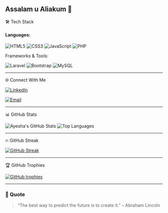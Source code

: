 ## Assalam u Aliakum 👋


 🛠️ Tech Stack

#### Languages:
![HTML5](https://img.shields.io/badge/HTML5-E34F26?style=flat&logo=html5&logoColor=white)
![CSS3](https://img.shields.io/badge/CSS3-1572B6?style=flat&logo=css3&logoColor=white)
![JavaScript](https://img.shields.io/badge/JavaScript-F7DF1E?style=flat&logo=javascript&logoColor=black)
![PHP](https://img.shields.io/badge/PHP-777BB4?style=flat&logo=php&logoColor=white)


Frameworks & Tools:

![Laravel](https://img.shields.io/badge/Laravel-F55247?style=flat&logo=laravel&logoColor=white)
![Bootstrap](https://img.shields.io/badge/Bootstrap-563D7C?style=flat&logo=bootstrap&logoColor=white)
![MySQL](https://img.shields.io/badge/MySQL-005C84?style=flat&logo=mysql&logoColor=white)

---

🌐 Connect With Me

[![LinkedIn](https://img.shields.io/badge/LinkedIn-blue?style=flat&logo=linkedin&logoColor=white)]([https://www.linkedin.com/](https://www.linkedin.com/in/ayeshasangani/))


[![Email](https://img.shields.io/badge/Email-D14836?style=flat&logo=gmail&logoColor=white)](mailto:aysan0723@gmail.com)

---


📊 GitHub Stats

![Ayesha's GitHub Stats](https://github-readme-stats.vercel.app/api?username=AyeshaSangani&show_icons=true&theme=tokyonight)
![Top Languages](https://github-readme-stats.vercel.app/api/top-langs/?username=AyeshaSangani&layout=compact&theme=tokyonight)

---

 🔥 GitHub Streak

[![GitHub Streak](https://streak-stats.demolab.com/?user=AyeshaSangani&theme=tokyonight)](https://git.io/streak-stats)

---

 🏆 GitHub Trophies

[![GitHub trophies](https://github-profile-trophy.vercel.app/?username=AyeshaSangani&theme=radical&no-frame=true&column=7)](https://github.com/ryo-ma/github-profile-trophy)

---

### 🚀 Quote

> “The best way to predict the future is to create it.” – Abraham Lincoln


